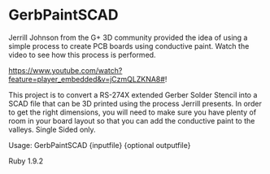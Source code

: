 GerbPaintSCAD
==========

Jerrill Johnson from the G+ 3D community provided the idea of using a simple process to create PCB boards using conductive paint.  Watch the video to see how this process is performed.

https://www.youtube.com/watch?feature=player_embedded&v=jCzmQLZKNA8#!

This project is to convert a RS-274X extended Gerber Solder Stencil into a SCAD file that can be 3D printed using the process Jerrill presents.  In order to get the right dimensions, you will need to make sure you have plenty of room in your board layout so that you can add the conductive paint to the valleys.  Single Sided only.

Usage: GerbPaintSCAD {inputfile} {optional outputfile}

Ruby 1.9.2
